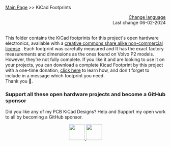 [Main Page](https://github.com/aeonSolutions/AeonLabs-AI-Volvo-MKII-Open-Hardware/wiki)  >>  KiCad Footprints

<div align="right">
 <a href="https://github-com.translate.goog/aeonSolutions/AeonLabs-AI-Volvo-MKII-Open-Hardware/wiki?_x_tr_sl=en&_x_tr_tl=pt&_x_tr_hl=en&_x_tr_pto=wapp">Change language</a>  <br>
Last change 06-02-2024
</div>

<br>

This folder contains the KiCad footprints for this project's open hardware electronics, available with a [creative commons share alike non-commercial license](https://creativecommons.org/licenses/by-nc-sa/4.0/deed.en) .  Each footprint was carefully measured and It has the exact factory measurements and dimensions as the ones found on Volvo P2 models. However, they're not fully complete. If you like it and are looking to use it on your projects, you can download a complete Kicad Footprint by this project with a one-time donation, [click here](https://github.com/sponsors/aeonSolutions) to learn how,  and don't forget to include in a message which footprint you need. <br> Thank you 🙏.

### Support all these open hardware projects and become a GitHub sponsor  
Did you like any of my PCB KiCad Designs? Help and Support my open work to all by becoming a GitHub sponsor.

<p align="center">
    <a href="https://github.com/aeonSolutions/PCB-Prototyping-Catalogue/blob/main/become_a_sponsor/aeonlabs-github-sponsorship-agreement.docx">
        <img height="50" src="https://github.com/aeonSolutions/PCB-Prototyping-Catalogue/blob/main/media/want_to_become_a_sponsor.png">
    </a>
    <a href="https://github.com/sponsors/aeonSolutions">
        <img height="50" src="https://github.com/aeonSolutions/PCB-Prototyping-Catalogue/blob/main/media/become_a_github_sponsor.png">
    </a>
</p>

# 
